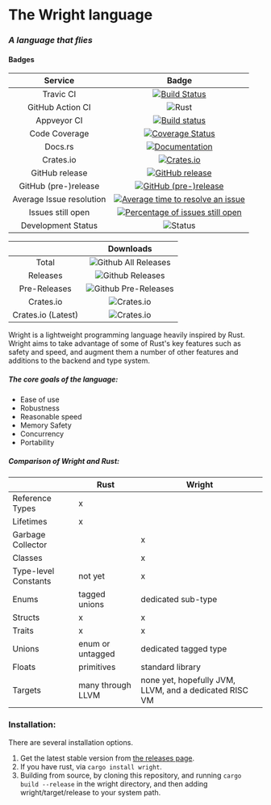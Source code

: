 # The Wright language
### *A language that flies*
#### Badges
| Service | Badge |
|:---:|:---:|
| Travic CI | [![Build Status](https://travis-ci.org/Wright-Language-Developers/Wright-lang.svg?branch=master)](https://travis-ci.org/Wright-Language-Developers/Wright-lang) |
| GitHub Action CI | ![Rust](https://github.com/Wright-Language-Developers/Wright-lang/workflows/Rust/badge.svg?branch=master) |
| Appveyor CI | [![Build status](https://ci.appveyor.com/api/projects/status/yr6o2fx7an0dhyog?svg=true)](https://ci.appveyor.com/project/Alfriadox/wright-lang) |
| Code Coverage | [![Coverage Status](https://coveralls.io/repos/github/Wright-Language-Developers/Wright-lang/badge.svg?branch=master)](https://coveralls.io/github/Wright-Language-Developers/Wright-lang?branch=master) |
| Docs.rs | [![Documentation](https://docs.rs/wright/badge.svg)](https://docs.rs/wright) |
| Crates.io | [![Crates.io](https://img.shields.io/crates/v/wright.svg)](https://crates.io/crates/wright) |
| GitHub release | [![GitHub release](https://img.shields.io/github/release/Wright-Language-Developers/Wright-lang.svg)](https://github.com/Wright-Language-Developers/Wright-lang/releases) |
| GitHub (pre-)release | [![GitHub (pre-)release](https://img.shields.io/github/release/Wright-Language-Developers/Wright-lang/all.svg)](https://github.com/Wright-Language-Developers/Wright-lang/releases) |
| Average Issue resolution | [![Average time to resolve an issue](http://isitmaintained.com/badge/resolution/Wright-Language-Developers/Wright-lang.svg)](https://isitmaintained.com/project/Wright-Language-Developers/Wright-lang "Average time to resolve an issue") |
| Issues still open | [![Percentage of issues still open](http://isitmaintained.com/badge/open/Wright-Language-Developers/Wright-lang.svg)](https://isitmaintained.com/project/Wright-Language-Developers/Wright-lang "Percentage of issues still open") |
| Development Status | ![Status](https://img.shields.io/badge/status-actively--developed-green.svg) |

|  | Downloads|
|:---:|:---:|
| Total |![Github All Releases](https://img.shields.io/github/downloads/Wright-Language-Developers/Wright-lang/total.svg) |
| Releases | ![Github Releases](https://img.shields.io/github/downloads/Wright-Language-Developers/Wright-lang/latest/total.svg) |
| Pre-Releases| ![Github Pre-Releases](https://img.shields.io/github/downloads-pre/Wright-Language-Developers/Wright-lang/latest/total.svg) |
| Crates.io | ![Crates.io](https://img.shields.io/crates/d/wright.svg) |
| Crates.io (Latest) | ![Crates.io](https://img.shields.io/crates/dv/wright.svg) |


Wright is a lightweight programming language heavily inspired by Rust. Wright aims to take advantage of some of 
Rust's key features such as safety and speed, and augment them a number of other features and additions to the
backend and type system.

##### The core goals of the language:
* Ease of use
* Robustness
* Reasonable speed
* Memory Safety
* Concurrency
* Portability

##### Comparison of Wright and Rust:
|               |Rust |Wright|
|:---           | --- | ---|
|Reference Types| x ||
|Lifetimes |x||
|Garbage Collector ||x|
|Classes | |x|
|Type-level Constants |not yet|x|
|Enums |tagged unions | dedicated sub-type|
|Structs |x|x|
|Traits |x|x
|Unions |enum or untagged | dedicated tagged type
|Floats | primitives | standard library |
|Targets| many through LLVM | none yet, hopefully JVM, LLVM, and a dedicated RISC VM 


### Installation:
There are several installation options.
1. Get the latest stable version from [the releases page](https://github.com/Wright-Language-Developers/Wright-lang/releases).
2. If you have rust, via `cargo install wright`.
3. Building from source, by cloning this repository, and running `cargo build --release` in the wright directory, and 
then adding wright/target/release to your system path.
